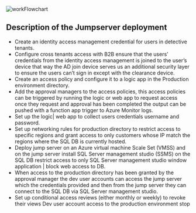 
![workFlowchart](Screenshot%2023-08-27%093842.png)

## Description of the Jumpserver deployment

-	Create an identity access management credential for users in detective tenants.
-	Configure cross tenants access with B2B ensure that the users’ credentials from the identity access management is joined to the user’s device that way the AD join device serves us an additional security layer to ensure the users can’t sign in except with the clearance device.
-	Create an access policy and configure it to a logic app in the Production environment directory.
-	Add the approval managers to the access policies, this access policies can be triggered by running the logic or web app to request access once they request and approval has been completed the output can be pushed with a function app trigger to Azure Monitor logs.
-	Set up the logic| web app to collect users credentials username and password.
-	Set up networking rules for production directory to restrict access to specific regions and grant access to only customers whose IP match the regions where the SQL DB is currently hosted.
-	Deploy jump server on an Azure virtual machine Scale Set (VMSS) and on the jump server install SQL Server management studio (SSMS) on the SQL DB restrict access to only SQL Server management studio window application | block web access to DB.
-	When access to the production directory has been granted by the approval manager the dev user accounts can access the jump server which the credentials provided and then from the jump server they can connect to the SQL DB via SQL Server management studio.
-	Set up conditional access reviews (either monthly or weekly) to revoke their views Dev user account access to the production environment stop
